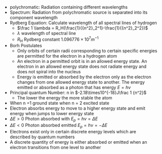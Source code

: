 - polychromatic: Radiation containing different wavelengths
- Spectrum: Radiation from polychromatic source is separated into its component wavelength
- Rydberg Equation: Calculate wavelength of all spectral lines of hydrogen
	- $\frac 1 \lambda = R_H(\frac{1}{{n^2}_2^1}-\frac{1}{{n^2}_2^2})$
	- $\lambda$ wavelength of spectral line
	- $R_H$ Rydberg constant $1.096776\times10^7m^{-1}$
- Borh Postulates
	- Only orbits of certain radii corresponding to certain specific energies are permitted for the electron in a hydrogen atom
	- An electron in a permitted orbit is in an allowed energy state. An electron in an allowed energy state does not radiate energy and does not spiral into the nucleus
	- Energy is emitted or absorbed by the electron only as the electron changes from one allowed energy state to another. The energy emitted or absorbed as a photon that has energy $E=h\nu$
- Principal quantum Number: n in $-2.18\times10^{-18}J\frac 1 {n^2}$
	- The lower the energy the more stable the atom
- When n =1 ground state when n = 2 excited state
- Electron absorbs energy to move to a higher energy state and emit energy when jumps to lower energy state
- $\Delta E > 0$ Photon absorbed with $E_p=h\nu=\Delta E$
- $\Delta E < 0$ Photon absorbed emitted $E_p=h\nu=-\Delta E$
- Electrons exist only in certain discrete energy levels which are described by quantum numbers
- A discrete quantity of energy is either absorbed or emitted when an electron transitions from one level to another